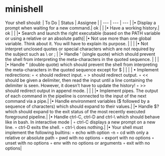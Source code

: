 # minishell

Your shell should:
| To Do | Status | Assignee |
| --- | --- | --- |
|• Display a prompt when waiting for a new command.| ok | |
|• Have a working history.| ok | |
|• Search and launch the right executable (based on the PATH variable or using a relative or an absolute path)|
|• Not use more than one global variable. Think about it. You will have to explain its purpose. | | |
|• Not interpret unclosed quotes or special characters which are not required by the subject such as \ or ; | 
|• Handle ’ (single quote) which should prevent the shell from interpreting the meta-characters in the quoted sequence. | | |
|• Handle " (double quote) which should prevent the shell from interpreting the meta-characters in the quoted sequence except for $ | | |
| • Implement redirections:
◦ < should redirect input.
◦ > should redirect output.
◦ << should be given a delimiter, then read the input until a line containing the delimiter is seen. However, it doesn’t have to update the history!
◦ >> should redirect output in append mode. | | |
|• Implement pipes. The output of each command in the pipeline is connected to the input of the next command via a pipe.|
|• Handle environment variables ($ followed by a sequence of characters) which should expand to their values.|
|• Handle $? which should expand to the exit status of the most recently executed foreground pipeline.|
|• Handle ctrl-C, ctrl-D and ctrl-\ which should behave like in bash. In interactive mode |
◦ ctrl-C displays a new prompt on a new line.
◦ ctrl-D exits the shell.
◦ ctrl-\ does nothing.|
|• Your shell must implement the following builtins:
◦ echo with option -n
◦ cd with only a relative or absolute path
◦ pwd with no options
◦ export with no options
◦ unset with no options
◦ env with no options or arguments
◦ exit with no options|
